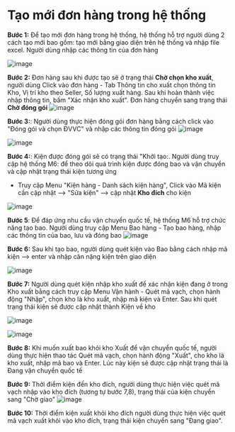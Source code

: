 # Tạo mới đơn hàng trong hệ thống


**Bước 1:** Để tạo mới đơn hàng trong hệ thống, hệ thống hỗ trợ người dùng 2 cách tạo mới bao gồm:  tạo mới bằng giao diện trên hệ thống và nhập file excel. Người dùng nhập các thông tin của đơn hàng

![image](https://user-images.githubusercontent.com/73808891/111562306-8e90df00-87c8-11eb-9331-89c27e2272e9.png)


**Bước 2:** Đơn hàng sau khi được tạo sẽ ở trạng thái **Chờ chọn kho xuất**, người dùng Click vào đơn hàng - Tab Thông tin cho xuất chọn thông tin Kho, Vị trí kho theo Seller, Số lượng xuất hàng. Sau khi hoàn thành việc nhập thông tin, bấm "Xác nhận kho xuất". Đơn hàng chuyển sang trạng thái **Chờ đóng gói**
![image](https://user-images.githubusercontent.com/73808891/111563519-aff2ca80-87ca-11eb-8a9f-ca1321cbc281.png)

**Bước 3:**: Người dùng thực hiện đóng gói đơn hàng bằng cách click vào "Đóng gói và chọn ĐVVC" và nhập các thông tin đóng gói
![image](https://user-images.githubusercontent.com/73808891/111563650-ecbec180-87ca-11eb-8d76-f99557eb24cb.png)

![image](https://user-images.githubusercontent.com/73808891/111565025-488a4a00-87cd-11eb-96db-3775c541f379.png)

**Bước 4:**: Kiện được đóng gói sẽ có trạng thái "Khởi tạo:. Người dùng truy cập hệ thống M6:   để theo dõi quá trình kiện được đóng bao và vận chuyển và cập nhật trạng thái kiện tương ứng
- Truy cập Menu "Kiện hàng - Danh sách kiện hàng", Click vào Mã kiện cần cập nhật --> "Sửa kiện" --> cập nhật **Kho đích** cho kiện

![image](https://user-images.githubusercontent.com/73808891/111741256-c5462280-88b8-11eb-995b-cd182b4cb03c.png)

**Bước 5**: Để đáp ứng nhu cầu vận chuyển quốc tế, hệ thống M6 hỗ trợ chức năng tạo bao. Người dùng truy cập Menu Bao hàng - Tạo bao hàng, nhập các thông tin của bao, lưu và đóng bao
![image](https://user-images.githubusercontent.com/73808891/111724490-ed715980-8897-11eb-88fe-244a18928ac0.png)

**Bước 6:** Sau khi tạo bao, người dùng quét kiện vào Bao bằng cách nhập mã kiện --> enter và nhập cân nặng kiện trên giao diện

![image](https://user-images.githubusercontent.com/73808891/111744192-68993680-88bd-11eb-88d4-1109bcf9681e.png)

**Bước 7:** Người dùng quét kiện nhập kho xuất để xác nhận kiện đang ở trong Kho xuất bằng cách truy cập Menu Vận hành - Quét mã vạch, chọn hành động "Nhập", chọn kho là kho xuất, nhập mã kiện và Enter. Sau khi quét trạng thái kiện sẽ được cập nhật thành Kiện về kho

![image](https://user-images.githubusercontent.com/73808891/111745679-89628b80-88bf-11eb-992e-6552ebdee92b.png)

![image](https://user-images.githubusercontent.com/73808891/111745910-dd6d7000-88bf-11eb-8263-51fb33cee4bd.png)

**Bước 8:** Khi muốn xuất bao khỏi kho Xuất để vận chuyển quốc tế, người dùng thực hiện thao tác Quét mã vạch, chọn hành động "Xuất", cho kho là kho xuất, nhập mã bao và Enter. Lúc này kiện sẽ được cập nhật trạng thái là Đang vận chuyển quốc tế

**Bước 9:** Thời điểm kiện đến kho đích, người dùng thực hiện việc quét mã vạch nhập vào kho đích (tương tự bước 7,8), trạng thái của kiện chuyển sang "Chờ giao"
![image](https://user-images.githubusercontent.com/73808891/111751001-85863780-88c6-11eb-9fea-4a3a87e5a47e.png)

**Bước 10:** Thời điểm kiện xuất khỏi kho đích người dùng thực hiện việc quét mã vạch xuất khỏi vào kho đích, trạng thái kiện chuyển sang "Đang giao".





